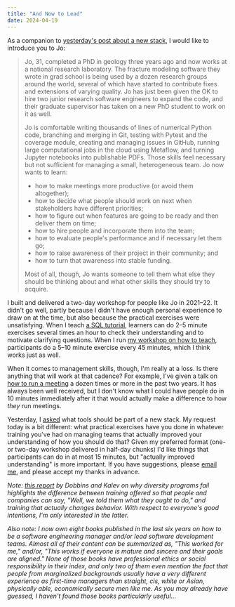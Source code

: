 ```yaml
---
title: "And Now to Lead"
date: 2024-04-19
---
```


As a companion to [yesterday's post about a new stack][new-stack],
I would like to introduce you to Jo:

> Jo, 31, completed a PhD in geology three years ago
> and now works at a national research laboratory.
> The fracture modeling software they wrote in grad school
> is being used by a dozen research groups around the world,
> several of which have started to contribute fixes and extensions of varying quality.
> Jo has just been given the OK to hire two junior research software engineers
> to expand the code,
> and their graduate supervisor has taken on a new PhD student
> to work on it as well.
>
> Jo is comfortable writing thousands of lines of numerical Python code,
> branching and merging in Git,
> testing with Pytest and the coverage module,
> creating and managing issues in GitHub,
> running large computational jobs in the cloud using Metaflow,
> and turning Jupyter notebooks into publishable PDFs.
> Those skills feel necessary but not sufficient
> for managing a small, heterogeneous team.
> Jo now wants to learn:
>
> - how to make meetings more productive (or avoid them altogether);
> - how to decide what people should work on next when stakeholders have different priorities;
> - how to figure out when features are going to be ready and then deliver them on time;
> - how to hire people and incorporate them into the team;
> - how to evaluate people's performance and if necessary let them go;
> - how to raise awareness of their project in their community; and
> - how to turn that awareness into stable funding.
>
> Most of all,
> though,
> Jo wants someone to tell them what else they should be thinking about
> and what other skills they should try to acquire.

I built and delivered a two-day workshop for people like Jo in 2021–22.
It didn't go well,
partly because I didn't have enough personal experience to draw on at the time,
but also because the practical exercises were unsatisfying.
When I teach [a SQL tutorial][sql-tutorial],
learners can do 2–5 minute exercises several times an hour to check their understanding
and to motivate clarifying questions.
When I run [my workshop on how to teach][t3-workshop],
participants do a 5–10 minute exercise every 45 minutes,
which I think works just as well.

When it comes to management skills,
though,
I'm really at a loss.
Is there anything that will work at that cadence?
For example,
I've given a talk on [how to run a meeting][meeting-talk] a dozen times or more
in the past two years.
It has always been well received,
but I don't know what I could have people do in 10 minutes immediately after it
that would actually make a difference to how *they* run meetings.

Yesterday,
I [asked][new-stack] what tools should be part of a new stack.
My request today is a bit different:
what practical exercises have you done in whatever training you've had on managing teams
that actually improved your understanding of how you should do that?
Given my preferred format (one- or two-day workshop delivered in half-day chunks)
I'd like things that participants can do in at most 15 minutes,
but "actually improved understanding" is more important.
If you have suggestions,
please [email me](mailto:gvwilson@third-bit.com),
and please accept my thanks in advance.

*Note:
[this report][dobbins-kalev] by Dobbins and Kalev on why diversity programs fail
highlights the difference between training offered so that people and companies can say,
"Well, we told them what they ought to do,"
and training that actually changes behavior.
With respect to everyone's good intentions,
I'm only interested in the latter.*

*Also note:
I now own eight books published in the last six years
on how to be a software engineering manager and/or lead software development teams.
Almost all of their content can be summarized as,
"This worked for me,"
and/or,
"This works if everyone is mature and sincere and their goals are aligned."
None of those books have professional ethics or social responsibility in their index,
and only two of them even mention the fact that
people from marginalized backgrounds usually have a very different experience as first-time managers
than straight, cis, white or Asian, physically able, economically secure men like me.
As you may already have guessed,
I haven't found those books particularly useful…*

[dobbins-kalev]: https://hbr.org/2016/07/why-diversity-programs-fail
[meeting-talk]: https://docs.google.com/presentation/d/1HSdgVQjq0d3UYh-aA4uWHXxYYpySn_xXwfn_M4Ms8Ts/
[new-stack]: @root/2024/04/18/a-new-stack/
[sql-tutorial]: https://gvwilson.github.io/sql-tutorial/
[t3-workshop]: @root/t3/
